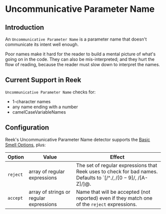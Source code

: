 # Uncommunicative Parameter Name

## Introduction

An `Uncommunicative Parameter Name` is a parameter name that doesn't communicate its intent well enough.

Poor names make it hard for the reader to build a mental picture of what's going on in the code. They can also be mis-interpreted; and they hurt the flow of reading, because the reader must slow down to interpret the names.

## Current Support in Reek

`Uncommunicative Parameter Name` checks for:

* 1-character names
* any name ending with a number
* camelCaseVariableNames

## Configuration

Reek's Uncommunicative Parameter Name detector supports the [Basic Smell Options](Basic-Smell-Options.md), plus:

| Option         | Value       | Effect  |
| ---------------|-------------|---------|
| `reject` | array of regular expressions | The set of regular expressions that Reek uses to check for bad names. Defaults to `[/^.$/, /[0-9]$/, /[A-Z]/]@. |
| `accept` | array of strings or regular expressions | Name that will be accepted (not reported) even if they match one of the `reject` expressions. |
